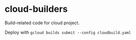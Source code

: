 # cloud-builders
Build-related code for cloud project.

Deploy with `gcloud builds submit --config cloudbuild.yaml`
